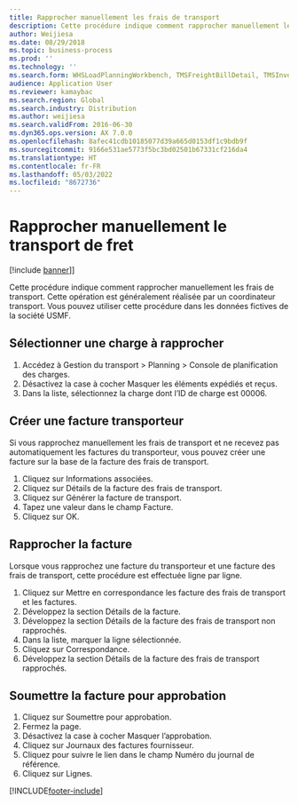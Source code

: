 ```yaml
---
title: Rapprocher manuellement les frais de transport
description: Cette procédure indique comment rapprocher manuellement les frais de transport.
author: Weijiesa
ms.date: 08/29/2018
ms.topic: business-process
ms.prod: ''
ms.technology: ''
ms.search.form: WHSLoadPlanningWorkbench, TMSFreightBillDetail, TMSInvoiceTable, TMSFreightBillInvoiceReconcile, TMSInvoiceJournal, LedgerJournalTable, LedgerJournalTransDaily, TMSFBDetailReconcile
audience: Application User
ms.reviewer: kamaybac
ms.search.region: Global
ms.search.industry: Distribution
ms.author: weijiesa
ms.search.validFrom: 2016-06-30
ms.dyn365.ops.version: AX 7.0.0
ms.openlocfilehash: 8afec41cdb10185077d39a665d0153df1c9bdb9f
ms.sourcegitcommit: 9166e531ae5773f5bc3bd02501b67331cf216da4
ms.translationtype: HT
ms.contentlocale: fr-FR
ms.lasthandoff: 05/03/2022
ms.locfileid: "8672736"
---
```

# <a name="reconcile-freight-manually"></a>Rapprocher manuellement le transport de fret

[!include [banner](../../includes/banner.md)]]

Cette procédure indique comment rapprocher manuellement les frais de transport. Cette opération est généralement réalisée par un coordinateur transport. Vous pouvez utiliser cette procédure dans les données fictives de la société USMF.


## <a name="select-a-load-to-reconcile"></a>Sélectionner une charge à rapprocher
1. Accédez à Gestion du transport > Planning > Console de planification des charges.
2. Désactivez la case à cocher Masquer les éléments expédiés et reçus. 
3. Dans la liste, sélectionnez la charge dont l’ID de charge est 00006.

## <a name="create-a-carrier-invoice"></a>Créer une facture transporteur
Si vous rapprochez manuellement les frais de transport et ne recevez pas automatiquement les factures du transporteur, vous pouvez créer une facture sur la base de la facture des frais de transport.  
1. Cliquez sur Informations associées.
2. Cliquez sur Détails de la facture des frais de transport.
3. Cliquez sur Générer la facture de transport.
4. Tapez une valeur dans le champ Facture.
5. Cliquez sur OK.

## <a name="reconcile-the-invoice"></a>Rapprocher la facture
Lorsque vous rapprochez une facture du transporteur et une facture des frais de transport, cette procédure est effectuée ligne par ligne.  
1. Cliquez sur Mettre en correspondance les facture des frais de transport et les factures.
2. Développez la section Détails de la facture.
3. Développez la section Détails de la facture des frais de transport non rapprochés.
4. Dans la liste, marquer la ligne sélectionnée.
5. Cliquez sur Correspondance.
6. Développez la section Détails de la facture des frais de transport rapprochés.

## <a name="submit-the-invoice-for-approval"></a>Soumettre la facture pour approbation
1. Cliquez sur Soumettre pour approbation.
2. Fermez la page.
3. Désactivez la case à cocher Masquer l’approbation. 
4. Cliquez sur Journaux des factures fournisseur.
5. Cliquez pour suivre le lien dans le champ Numéro du journal de référence.
6. Cliquez sur Lignes.



[!INCLUDE[footer-include](../../../includes/footer-banner.md)]
